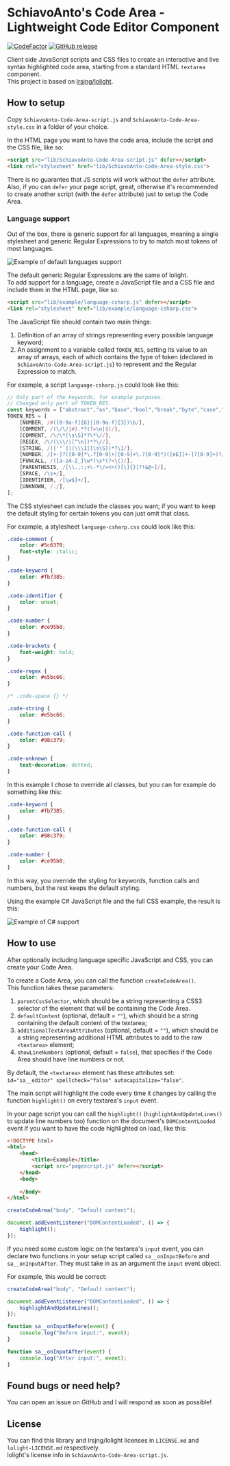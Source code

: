 # SchiavoAnto's Code Area - Lightweight Code Editor Component

[![CodeFactor](https://www.codefactor.io/repository/github/schiavoanto/code-area/badge)](https://www.codefactor.io/repository/github/schiavoanto/code-area)
[![GitHub release](https://img.shields.io/github/release/schiavoanto/code-area.svg)](https://github.com/schiavoanto/code-area/releases/latest)

Client side JavaScript scripts and CSS files to create an interactive and live syntax highlighted code area, starting from a standard HTML `textarea` component.  
This project is based on [lrsjng/lolight](https://github.com/lrsjng/lolight).

## How to setup

Copy `SchiavoAnto-Code-Area-script.js` and `SchiavoAnto-Code-Area-style.css` in a folder of your choice.

In the HTML page you want to have the code area, include the script and the CSS file, like so:

```html
<script src="lib/SchiavoAnto-Code-Area-script.js" defer></script>
<link rel="stylesheet" href="lib/SchiavoAnto-Code-Area-style.css">
```

There is no guarantee that JS scripts will work without the `defer` attribute.  
Also, if you can `defer` your page script, great, otherwise it's recommended to create another script (with the `defer` attribute) just to setup the Code Area.

### Language support

Out of the box, there is generic support for all languages, meaning a single stylesheet and generic Regular Expressions to try to match most tokens of most languages.  

![Example of default languages support](example/example.png)

The default generic Regular Expressions are the same of lolight.  
To add support for a language, create a JavaScript file and a CSS file and include them in the HTML page, like so:

```html
<script src="lib/example/language-csharp.js" defer></script>
<link rel="stylesheet" href="lib/example/language-csharp.css">
```

The JavaScript file should contain two main things:  

1. Definition of an array of strings representing every possible language keyword;
2. An assignment to a variable called `TOKEN_RES`, setting its value to an array of arrays, each of which contains the type of token (declared in `SchiavoAnto-Code-Area-script.js`) to represent and the Regular Expression to match.  

For example, a script `language-csharp.js` could look like this:

```javascript
// Only part of the keywords, for example purposes.
// Changed only part of TOKEN_RES.
const keywords = ["abstract","as","base","bool","break","byte","case","catch"];
TOKEN_RES = [
    [NUMBER, /#([0-9a-f]{6}|[0-9a-f]{3})\b/],
    [COMMENT, /(\/\/|#).*?(?=\n|$)/],
    [COMMENT, /\/\*[\s\S]*?\*\//],
    [REGEX, /\/(\\\/|[^\n])*?\//],
    [STRING, /(['"`])(\\\1|[\s\S])*?\1/],
    [NUMBER, /[+-]?([0-9]*\.?[0-9]+|[0-9]+\.?[0-9]*)([eE][+-]?[0-9]+)?/],
    [FUNCALL, /([a-zA-Z_]\w*)\s*(?=\()/],
    [PARENTHESIS, /[\\.,:;+\-*\/=<>()[\]{}|?!&@~]/],
    [SPACE, /\s+/],
    [IDENTIFIER, /[\w$]+/],
    [UNKNOWN, /./],
];
```

The CSS stylesheet can include the classes you want; if you want to keep the default styling for certain tokens you can just omit that class.

For example, a stylesheet `language-csharp.css` could look like this:

```css
.code-comment {
    color: #5c6370;
    font-style: italic;
}

.code-keyword {
    color: #fb7385;
}

.code-identifier {
    color: unset;
}

.code-number {
    color: #ce95b8;
}

.code-brackets {
    font-weight: bold;
}

.code-regex {
    color: #e5bc66;
}

/* .code-space {} */

.code-string {
    color: #e5bc66;
}

.code-function-call {
    color: #98c379;
}

.code-unknown {
    text-decoration: dotted;
}
```

In this example I chose to override all classes, but you can for example do something like this:

```css
.code-keyword {
    color: #fb7385;
}

.code-function-call {
    color: #98c379;
}

.code-number {
    color: #ce95b8;
}
```

In this way, you override the styling for keywords, function calls and numbers, but the rest keeps the default styling.  

Using the example C# JavaScript file and the full CSS example, the result is this:  

![Example of C# support](example/example-csharp.png)

## How to use

After optionally including language specific JavaScript and CSS, you can create your Code Area.

To create a Code Area, you can call the function `createCodeArea()`.  
This function takes these parameters:  
1. `parentCssSelector`, which should be a string representing a CSS3 selector of the element that will be containing the Code Area.
2. `defaultContent` (optional, default = `""`), which should be a string containing the default content of the textarea;
3. `additionalTextAreaAttributes` (optional, default = `""`), which should be a string representing additional HTML attributes to add to the raw `<textarea>` element;
4. `showLineNumbers` (optional, default = `false`), that specifies if the Code Area should have line numbers or not.

By default, the `<textarea>` element has these attributes set:  
`id="sa__editor" spellcheck="false" autocapitalize="false"`.

The main script will highlight the code every time it changes by calling the function `highlight()` on every textarea's `input` event.  

In your page script you can call the `highlight()` (`highlightAndUpdateLines()` to update line numbers too) function on the document's `DOMContentLoaded` event if you want to have the code highlighted on load, like this:

```html
<!DOCTYPE html>
<html>
    <head>
        <title>Example</title>
        <script src="pagescript.js" defer></script>
    </head>
    <body>
        
    </body>
</html>
```

```javascript
createCodeArea("body", "Default content");

document.addEventListener("DOMContentLoaded", () => {
    highlight();
});
```

If you need some custom logic on the textarea's `input` event, you can declare two functions in your setup script called `sa__onInputBefore` and `sa__onInputAfter`. They must take in as an argument the `input` event object.  

For example, this would be correct:

```javascript
createCodeArea("body", "Default content");

document.addEventListener("DOMContentLoaded", () => {
    highlightAndUpdateLines();
});

function sa__onInputBefore(event) {
    console.log("Before input:", event);
}

function sa__onInputAfter(event) {
    console.log("After input:", event);
}
```

## Found bugs or need help?

You can open an issue on GitHub and I will respond as soon as possible!

## License

You can find this library and lrsjng/lolight licenses in `LICENSE.md` and `lolight-LICENSE.md` respectively.  
lolight's license info in `SchiavoAnto-Code-Area-script.js`.
